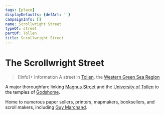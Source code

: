 ```yaml
---
tags: [place]
displayDefaults: {defArt: ''}
campaignInfo: []
name: Scrollwright Street
typeOf: street
partOf: Tollen
title: Scrollwright Street
---
```

# The Scrollwright Street
>[!info]+ Information
> A street in [Tollen](<./tollen.md>), the [Western Green Sea Region](<../western-green-sea-region.md>)

A major thoroughfare linking [Magnus Street](<./magnus-street.md>) and the [University of Tollen](<./university-of-tollen.md>) to the temples of [Godshome](<./godshome.md>). 

Home to numerous paper sellers, printers, mapmakers, booksellers, and scroll makers, including [Guy Marchand](<../../../people/tollenders/guy-marchand.md>).